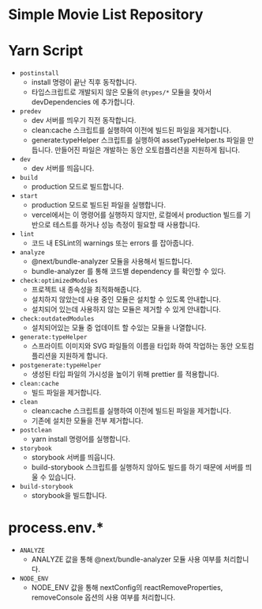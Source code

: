 # Simple Movie List Repository

# Yarn Script
- `postinstall`
  - install 명령이 끝난 직후 동작합니다.
  - 타입스크립트로 개발되지 않은 모듈의 `@types/*` 모듈을 찾아서 devDependencies 에 추가합니다.
- `predev`
  - dev 서버를 띄우기 직전 동작합니다.
  - clean:cache 스크립트를 실행하여 이전에 빌드된 파일을 제거합니다.
  - generate:typeHelper 스크립트를 실행하여 assetTypeHelper.ts 파일을 만듭니다. 만들어진 파일은 개발하는 동안 오토컴플리션을 지원하게 됩니다.
- `dev`
  - dev 서버를 띄웁니다.
- `build`
  - production 모드로 빌드합니다.
- `start`
  - production 모드로 빌드된 파일을 실행합니다.
  - vercel에서는 이 명령어를 실행하지 않지만, 로컬에서 production 빌드를 기반으로 테스트를 하거나 성능 측정이 필요할 때 사용합니다.
- `lint`
  - 코드 내 ESLint의 warnings 또는 errors 를 잡아줍니다.
- `analyze`
  - @next/bundle-analyzer 모듈을 사용해서 빌드합니다.
  - bundle-analyzer 를 통해 코드별 dependency 를 확인할 수 있다.
- `check:optimizedModules`
  - 프로젝트 내 종속성을 최적화해줍니다.
  - 설치하지 않았는데 사용 중인 모듈은 설치할 수 있도록 안내합니다.
  - 설치되어 있는데 사용하지 않는 모듈은 제거할 수 있게 안내합니다.
- `check:outdatedModules`
  - 설치되어있는 모듈 중 업데이트 할 수있는 모듈을 나열합니다.
- `generate:typeHelper`
  - 스프라이트 이미지와 SVG 파일들의 이름을 타입화 하여 작업하는 동안 오토컴플리션을 지원하게 합니다.
- `postgenerate:typeHelper`
  - 생성된 타입 파일의 가시성을 높이기 위해 prettier 를 적용합니다.
- `clean:cache`
  - 빌드 파일을 제거합니다.
- `clean`
  - clean:cache 스크립트를 실행하여 이전에 빌드된 파일을 제거합니다.
  - 기존에 설치한 모듈을 전부 제거합니다.
- `postclean`
  - yarn install 명령어를 실행합니다.
- `storybook`
  - storybook 서버를 띄웁니다.
  - build-storybook 스크립트를 실행하지 않아도 빌드를 하기 때문에 서버를 띄울 수 있습니다.
- `build-storybook`
  - storybook을 빌드합니다.

# process.env.*
- `ANALYZE`
  - ANALYZE 값을 통해 @next/bundle-analyzer 모듈 사용 여부를 처리합니다.
- `NODE_ENV`
  - NODE_ENV 값을 통해 nextConfig의 reactRemoveProperties, removeConsole 옵션의 사용 여부를 처리합니다.
